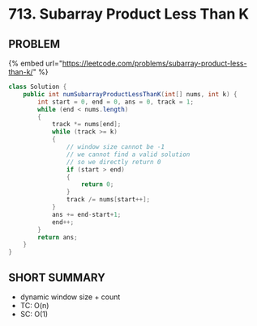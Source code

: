 # 713. Subarray Product Less Than K

## PROBLEM

{% embed url="https://leetcode.com/problems/subarray-product-less-than-k/" %}

```java
class Solution {
    public int numSubarrayProductLessThanK(int[] nums, int k) {
        int start = 0, end = 0, ans = 0, track = 1;
        while (end < nums.length)
        {
            track *= nums[end];
            while (track >= k)
            {
                // window size cannot be -1
                // we cannot find a valid solution
                // so we directly return 0
                if (start > end)
                {
                    return 0;
                }
                track /= nums[start++];
            }
            ans += end-start+1;
            end++;
        }
        return ans;
    }
}
```

## SHORT SUMMARY

* dynamic window size + count
* TC: O(n)
* SC: O(1)
